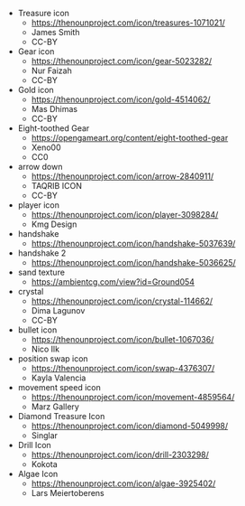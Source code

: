 - Treasure icon
  - https://thenounproject.com/icon/treasures-1071021/
  - James Smith
  - CC-BY
- Gear icon
  - https://thenounproject.com/icon/gear-5023282/
  - Nur Faizah
  - CC-BY
- Gold icon
  - https://thenounproject.com/icon/gold-4514062/
  - Mas Dhimas
  - CC-BY
- Eight-toothed Gear
  - https://opengameart.org/content/eight-toothed-gear
  - Xeno00
  - CC0
- arrow down
  - https://thenounproject.com/icon/arrow-2840911/
  - TAQRIB ICON
  - CC-BY
- player icon
  - https://thenounproject.com/icon/player-3098284/
  - Kmg Design
- handshake
  - https://thenounproject.com/icon/handshake-5037639/
- handshake 2
  - https://thenounproject.com/icon/handshake-5036625/
- sand texture
  - https://ambientcg.com/view?id=Ground054
- crystal
  - https://thenounproject.com/icon/crystal-114662/
  - Dima Lagunov
  - CC-BY
- bullet icon
  - https://thenounproject.com/icon/bullet-1067036/ 
  - Nico Ilk
- position swap icon
  - https://thenounproject.com/icon/swap-4376307/
  - Kayla Valencia
- movement speed icon
  - https://thenounproject.com/icon/movement-4859564/
  - Marz Gallery
- Diamond Treasure Icon
  - https://thenounproject.com/icon/diamond-5049998/
  - Singlar
- Drill Icon
  - https://thenounproject.com/icon/drill-2303298/
  - Kokota
- Algae Icon
  - https://thenounproject.com/icon/algae-3925402/
  - Lars Meiertoberens
